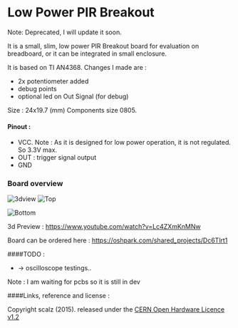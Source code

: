 # Low Power PIR Breakout

Note: Deprecated, I will update it soon.


It is a small, slim, low power PIR Breakout board for evaluation on breadboard, or it can be integrated in small enclosure.

It is based on TI AN4368. Changes I made are :
- 2x potentiometer added
- debug points
- optional led on Out Signal (for debug)

Size : 24x19.7 (mm)
Components size 0805.

#### Pinout :
- VCC. Note : As it is designed for low power operation, it is not regulated. So 3.3V max.
- OUT : trigger signal output
- GND

### Board overview  

<img src="https://raw.githubusercontent.com/scalz/MySensors-HW/development/LowPowerPIR_Breakout/img/3dview.png" alt="3dview">   

<img src="https://raw.githubusercontent.com/scalz/MySensors-HW/development/LowPowerPIR_Breakout/img/top.png" alt="Top">    

<img src="https://raw.githubusercontent.com/scalz/MySensors-HW/development/LowPowerPIR_Breakout/img/bottom.png" alt="Bottom">&nbsp; 

3d Preview : https://www.youtube.com/watch?v=Lc4ZXmKnMNw

Board can be ordered here : https://oshpark.com/shared_projects/Dc6Tlrt1

####TODO : 
-  -> oscilloscope testings..


Note : I am waiting for pcbs so it is still in dev




####Links, reference and license : 

Copyright scalz (2015). released under the [CERN Open Hardware Licence v1.2](http://ohwr.org/cernohl)


